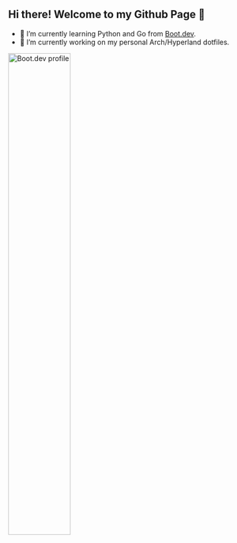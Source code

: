 ## Hi there! Welcome to my Github Page 👋

- 🌱 I’m currently learning Python and Go from [Boot.dev](https://www.boot.dev/u/a_nightails).
- 🔭 I’m currently working on my personal Arch/Hyperland dotfiles.

<p align="left">
  <img src="https://api.boot.dev/v1/users/public/b5dee62c-6367-478c-aa03-02d5af17757f/thumbnail" alt="Boot.dev profile" style="width:50%; height:auto:">
</p>
<!--
**Nightails/Nightails** is a ✨ _special_ ✨ repository because its `README.md` (this file) appears on your GitHub profile.

Here are some ideas to get you started:


- 👯 I’m looking to collaborate on ...
- 🤔 I’m looking for help with ...
- 💬 Ask me about ...
- 📫 How to reach me: ...
- 😄 Pronouns: ...
- ⚡ Fun fact: ...
-->
